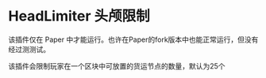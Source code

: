 # HeadLimiter 头颅限制

该插件仅在 Paper 中才能运行。也许在Paper的fork版本中也能正常运行，但没有经过测测试。

该插件会限制玩家在一个区块中可放置的货运节点的数量，默认为25个
